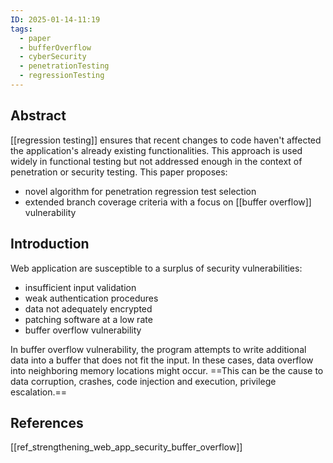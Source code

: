 ```yaml
---
ID: 2025-01-14-11:19
tags:
  - paper
  - bufferOverflow
  - cyberSecurity
  - penetrationTesting
  - regressionTesting
---
```

## Abstract

[[regression testing]] ensures that recent changes to code haven't affected the application's already existing functionalities. This approach is used widely in functional testing but not addressed enough in the context of penetration or security testing.
This paper proposes:
- novel algorithm for penetration regression test selection
- extended branch coverage criteria with a focus on [[buffer overflow]] vulnerability

## Introduction

Web application are susceptible to a surplus of security vulnerabilities:
- insufficient input validation
- weak authentication procedures
- data not adequately encrypted
- patching software at a low rate
- buffer overflow vulnerability

In buffer overflow vulnerability, the program attempts to write additional data into a buffer that does not fit the input. In these cases, data overflow into neighboring memory locations might occur. ==This can be the cause to data corruption, crashes, code injection and execution, privilege escalation.==




## References
[[ref_strengthening_web_app_security_buffer_overflow]]